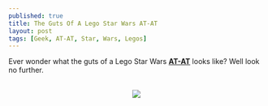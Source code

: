 ```yaml
---
published: true
title: The Guts Of A Lego Star Wars AT-AT
layout: post
tags: [Geek, AT-AT, Star, Wars, Legos]
---
```

Ever wonder what the guts of a Lego Star Wars <strong><a href="http://www.starwars.com/databank/at-at-walker" target="_blank">AT-AT</a></strong> looks like? Well look no further.<br /><br /><div class="separator" style="clear: both; text-align: center;"><a href="http://3.bp.blogspot.com/-ejiTju_pyTc/VLGxhph74OI/AAAAAAAAo0Y/uzR1n8ejbB4/s1600/star-wars-at-at-skelton.jpg" imageanchor="1" style="margin-left: 1em; margin-right: 1em;"><img border="0" src="http://3.bp.blogspot.com/-ejiTju_pyTc/VLGxhph74OI/AAAAAAAAo0Y/uzR1n8ejbB4/s640/star-wars-at-at-skelton.jpg" /></a></div>